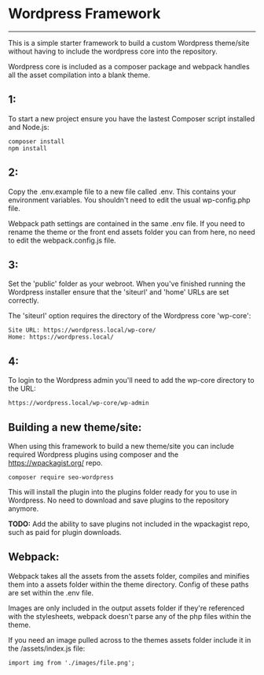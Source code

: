 # Wordpress Framework
---

This is a simple starter framework to build a custom Wordpress theme/site without having to include the wordpress core into the repository.

Wordpress core is included as a composer package and webpack handles all the asset compilation into a blank theme.


## 1:
To start a new project ensure you have the lastest Composer script installed and Node.js:

```
composer install
npm install
```

## 2:

Copy the .env.example file to a new file called .env. This contains your environment variables. You shouldn't need to edit the usual wp-config.php file.

Webpack path settings are contained in the same .env file. If you need to rename the theme or the front end assets folder you can from here, no need to edit the webpack.config.js file.


## 3:

Set the 'public' folder as your webroot. When you've finished running the Wordpress installer ensure that the 'siteurl' and 'home' URLs are set correctly.

The 'siteurl' option requires the directory of the Wordpress core 'wp-core':

	Site URL: https://wordpress.local/wp-core/
	Home: https://wordpress.local/


## 4:

To login to the Wordpress admin you'll need to add the wp-core directory to the URL:

	https://wordpress.local/wp-core/wp-admin


## Building a new theme/site:

When using this framework to build a new theme/site you can include required Wordpress plugins using composer and the https://wpackagist.org/ repo.

	composer require seo-wordpress

This will install the plugin into the plugins folder ready for you to use in Wordpress. No need to download and save plugins to the repository anymore.

__TODO:__ Add the ability to save plugins not included in the wpackagist repo, such as paid for plugin downloads.


## Webpack:

Webpack takes all the assets from the assets folder, compiles and minifies them into a assets folder within the theme directory. Config of these paths are set within the .env file.

Images are only included in the output assets folder if they're referenced with the stylesheets, webpack doesn't parse any of the php files within the theme.

If you need an image pulled across to the themes assets folder include it in the /assets/index.js file:

	import img from './images/file.png';


